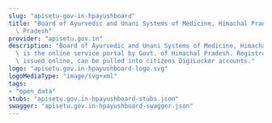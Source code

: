 ```yaml
---
slug: "apisetu-gov-in-hpayushboard"
title: "Board of Ayurvedic and Unani Systems of Medicine, Himachal Pradesh, Himachal\
  \ Pradesh"
provider: "apisetu.gov.in"
description: "Board of Ayurvedic and Unani Systems of Medicine, Himachal Pradesh (http://hpayushboard.org/)\
  \ is the online service portal by Govt. of Himachal Pradesh. Registration Certificate\
  \ issued online, can be pulled into citizens DigiLocker accounts."
logo: "apisetu.gov.in-hpayushboard-logo.svg"
logoMediaType: "image/svg+xml"
tags:
- "open_data"
stubs: "apisetu.gov.in-hpayushboard-stubs.json"
swagger: "apisetu.gov.in-hpayushboard-swagger.json"
---
```

